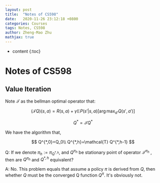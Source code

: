 ```yaml
---
layout: post
title:  "Notes of CS598"
date:   2020-11-26 23:12:18 +0800
categories: Courses
tags: Notes, CS598
author: Zheng-Mao Zhu
mathjax: true
---
```


* content
{:toc}

# Notes of CS598





## Value Iteration
Note $\mathcal{T}$ as the bellman optimal operator that:

$$
(\mathcal{T} Q) (s,a) = R(s,a)+\gamma \mathbb{E}P(s'|s,a)[\arg\max_{a'}Q(s',a')]
$$

$$
Q^*=\mathcal{T} Q^*
$$

We have the algorithm that,

$$
Q^{*,0}=Q_0\\
Q^{*,h}=\mathcal{T} Q^{*,h-1}
$$

Q: If we denote $\pi_h:=\pi_{Q^{*,h}}$, and $Q^{\pi_h}$ be stationary point of operator $\mathcal{T}^{\pi_h}$ , then are $Q^{\pi_h}$ and $Q^{*,h}$ equivalent?

A: No. This problem equals that assume a policy $\pi$ is derived from $Q$, then whether $Q$ must be the converged Q function $Q^{\pi}$. It's obviously not.

